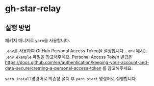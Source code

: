 # gh-star-relay

## 실행 방법

패키지 매니저로 `yarn`을 사용합니다.

`.env`를 사용하여 GitHub Personal Access Token을 설정합니다. `.env` 예시는 `.env.example` 파일을 참고해주세요.
Personal Access Token 발급은 https://docs.github.com/en/authentication/keeping-your-account-and-data-secure/creating-a-personal-access-token 를 참고해주세요.

`yarn install`명령어로 의존성 설치 후 `yarn start` 명령어로 실행합니다.